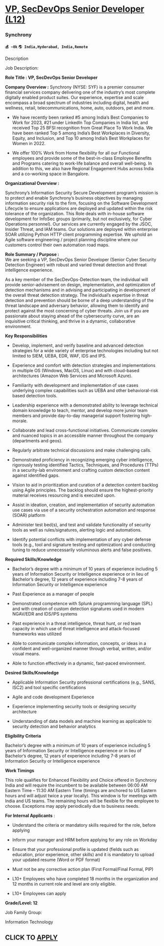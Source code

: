 # [VP, SecDevOps Senior Developer (L12)](https://www.remotewlb.com/apply/vp-secdevops-senior-developer-l12)  
### Synchrony  
#### `💰 ~0k` `🌎 India,Hyderabad, India,Remote`  

Description

Job Description:

 **Role Title : VP, SecDevOps Senior Developer**

 **Company Overview :** Synchrony (NYSE: SYF) is a premier consumer financial services company delivering one of the industry’s most complete digitally enabled product suites. Our experience, expertise and scale encompass a broad spectrum of industries including digital, health and wellness, retail, telecommunications, home, auto, outdoors, pet and more.

  * We have recently been ranked #5 among India’s Best Companies to Work for 2023, #21 under LinkedIn Top Companies in India list, and received Top 25 BFSI recognition from Great Place To Work India. We have been ranked Top 5 among India’s Best Workplaces in Diversity, Equity, and Inclusion, and Top 10 among India’s Best Workplaces for Women in 2022.

  * We offer 100% Work from Home flexibility for all our Functional employees and provide some of the best-in-class Employee Benefits and Programs catering to work-life balance and overall well-being. In addition to this, we also have Regional Engagement Hubs across India and a co-working space in Bangalore.

 **Organizational Overview :**

Synchrony’s Information Security Secure Development program’s mission is to protect and enable Synchrony’s business objectives by managing information security risk to the firm, focusing on the Software Development Lifecycle to ensure applications are deployed and updated within the risk tolerance of the organization. This Role deals with in-house software development for InfoSec groups (primarily, but not exclusively, for Cyber Operations personnel). Our services are currently engaged by the JSOC, Insider Threat, and IAM teams. Our solutions are deployed within enterprise SOAR utilizing Python HTTP client programming expertise. We uphold an Agile software engineering / project planning discipline where our customers control their own automation road maps.

 **Role Summary / Purpose :**  
We are seeking a VP, SecDevOps Senior Developer (Senior Cyber Security Detection Engineer) with robust and varied threat detection and threat intelligence experience.

As a key member of the SecDevOps-Detection team, the individual will provide senior-advisement on design, implementation, and optimization of detection mechanisms and in advising and participating in development of the overall threat detection strategy. The individual’s expertise in threat detection and prevention should be borne of a deep understanding of the threat landscape and adversary behavior, allowing them to identify and protect against the most concerning of cyber threats. Join us if you are passionate about staying ahead of the cybersecurity curve, are an inquisitive critical thinking, and thrive in a dynamic, collaborative environment.

 **Key Responsibilities**

  * Develop, implement, and verify baseline and advanced detection strategies for a wide variety of enterprise technologies including but not limited to SIEM, UEBA, EDR, WAF, IDS and IPS.

  * Experience and comfort with detection strategies and implementations in multiple OS (Windows, MacOS, Linux) and with cloud-based architectures (Amazon Web Services and Microsoft Azure).

  * Familiarity with development and implementation of use cases underlying complex capabilities such as UEBA and other behavioral-risk based detection tools.

  * Leadership experience with a demonstrated ability to leverage technical domain knowledge to teach, mentor, and develop more junior team members and provide day-to-day managerial support fostering high-morale.

  * Collaborate and lead cross-functional initiatives. Communicate complex and nuanced topics in an accessible manner throughout the company (departments and geos).

  * Regularly arbitrate technical discussions and make challenging calls.

  * Demonstrated proficiency in recognizing emerging cyber intelligence, rigorously testing identified Tactics, Techniques, and Procedures (TTPs) in a security-lab environment and crafting custom detection content against identified gaps.

  * Vision to aid in prioritization and curation of a detection content backlog using Agile principles. The backlog should ensure the highest-priority material receives resourcing and is executed upon.

  * Assist in ideation, creation, and implementation of security automation use cases via use of a security orchestration automation and response (SOAR) platform

  * Administer test bed(s), and test and validate functionality of security tools as well as rules/signatures, alerting logic and automations.

  * Identify potential conflicts with implementation of any cyber defense tools (e.g., tool and signature testing and optimization) and conducting tuning to reduce unnecessarily voluminous alerts and false positives.

 **Required Skills/Knowledge**

  * Bachelor’s degree with a minimum of 10 years of experience including 5 years of Information Security or Intelligence experience or in lieu of Bachelor’s degree, 12 years of experience including 7-8 years of Information Security or Intelligence experience

  * Past Experience as a manager of people

  * Demonstrated competence with Splunk programming language (SPL) and with creation of custom detection signatures used in modern NGAV/EDR and IDS/IPS systems

  * Past experience in a threat intelligence, threat hunt, or red team capacity in which use of threat intelligence and attack-focused frameworks was utilized

  * Able to communicate complex information, concepts, or ideas in a confident and well-organized manner through verbal, written, and/or visual means.

  * Able to function effectively in a dynamic, fast-paced environment.

 **Desired Skills/Knowledge**

  * Applicable Information Security professional certifications (e.g., SANS, ISC2) and tool specific certifications

  * Agile and code development Experience

  * Experience implementing security tools or designing security architecture

  * Understanding of data models and machine learning as applicable to security detection and behavior analytics

 **Eligibility Criteria**

Bachelor’s degree with a minimum of 10 years of experience including 5 years of Information Security or Intelligence experience or in lieu of Bachelor’s degree, 12 years of experience including 7-8 years of Information Security or Intelligence experience

 **Work Timings**

This role qualifies for Enhanced Flexibility and Choice offered in Synchrony India and will require the incumbent to be available between 06:00 AM Eastern Time – 11:30 AM Eastern Time (timings are anchored to US Eastern hours and will adjust twice a year locally). This window is for meetings with India and US teams. The remaining hours will be flexible for the employee to choose. Exceptions may apply periodically due to business needs.

 **For Internal Applicants** :

  * Understand the criteria or mandatory skills required for the role, before applying

  * Inform your manager and HRM before applying for any role on Workday

  * Ensure that your professional profile is updated (fields such as education, prior experience, other skills) and it is mandatory to upload your updated resume (Word or PDF format)

  * Must not be any corrective action plan (First Formal/Final Formal, PIP)

  * L10+ Employees who have completed 18 months in the organization and 12 months in current role and level are only eligible.

  * L10+ Employees can apply

 **Grade/Level: 12**

Job Family Group:

Information Technology

  
## CLICK TO [APPLY](https://www.remotewlb.com/apply/vp-secdevops-senior-developer-l12)

